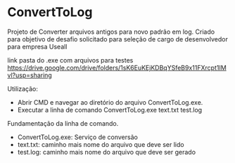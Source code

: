 # ConvertToLog

Projeto de Converter arquivos antigos para novo padrão em log.
Criado para objetivo de desafio solicitado para seleção de cargo de desenvolvedor para empresa Useall

link pasta do .exe com arquivos para testes
https://drive.google.com/drive/folders/1sK6EuKEjKDBqYSfeB9x11FXrcpt1IMvl?usp=sharing

Utilização:
- Abrir CMD e navegar ao diretório do arquivo ConvertToLog.exe.
- Executar a linha de comando ConvertToLog.exe text.txt test.log

Fundamentação da linha de comando.
- ConvertToLog.exe: Serviço de conversão
- text.txt: caminho mais nome do arquivo que deve ser lido
- test.log: caminho mais nome do arquivo que deve ser gerado

